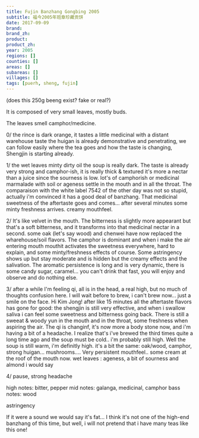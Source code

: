 ```yaml
---
title: Fujin Banzhang Gongbing 2005
subtitle: 福今2005年班章珍藏贡饼
date: 2017-09-09
brand: 
brand_zh: 
product: 
product_zh: 
year: 2005
regions: []
counties: []
areas: []
subareas: []
villages: []
tags: [puerh, sheng, fujin]
---
```

(does this 250g beeng exist? fake or real?)

It is composed of very small leaves, mostly buds.

The leaves smell camphor/medicine.

0/ the rince is dark orange, it tastes a little medicinal with a distant warehouse taste 
the huigan is already demonstrative and penetrating, we can follow easily where the tea goes and how the taste is changing, Shengjin is starting already.

1/ the wet leaves minty dirty oil
the soup is really dark. The taste is already very strong and camphor-ish, it is really thick & textured it's more a nectar than a juice since the sourness is low. lot's of camphorish or medicinal marmalade with soil or ageness settle in the mouth and in all the throat. The comparaison with the white label 7542 of the other day was not so stupid, actually i'm convinced it has a good deal of banzhang. That medicinal sweetness of the aftertaste goes and comes... after several minutes some minty freshness arrives.
creamy mouthfeel.

2/ It's like velvet in the mouth. The bitterness is slightly more appearant but that's a soft bitterness, and it transforms into that medicinal nectar in a second. some oak (let's say wood) and chenwei have now replaced the wharehouse/soil flavors. The camphor is dominant and when i make the air entering mouth mouthit activates the sweetness everywhere, hard to explain, and some minty/freshness effects of course.
Some astringency shows up but stay moderate and is hidden but the creamy effects and the salivation. The aromatic persistence is long and is very dynamic, there is some candy sugar, caramel... you can't drink that fast, you will enjoy and observe and do nothing else.

3/ after a while I'm feeling qi, all is in the head, a real high, but no much of thoughts confusion here. I will wait before to brew, i can't brew now... just a smile on the face. Hi Kim Jong!
after like 15 minutes all the aftertaste flavors has gone for good: the shengjin is still very effective, and when i swallow saliva i can feel some sweetness and bitterness going back. There is still a sweeat & woody yun in the mouth and in the throat, some freshness when aspiring the air.
The qi is changinf, it's now more a body stone now, and i'm having a bit of a headache. I realize that's i've brewed the third times quite a long time ago and the soup must be cold.. i'm probably still high. Well the soup is still warm, i'm definitly high.
it's a bit the same: oak/wood, camphor, strong huigan... mushrooms.... Very persistent mouthfeel.. some cream at the roof of the mouth now.
wet leaves : ageness, a bit of sourness and almond i would say

4/ pause, strong headache

high notes: bitter, pepper
mid notes: galanga, medicinal, camphor
bass notes: wood

astringency

If it were a sound we would say it's fat... I think it's not one of the high-end banzhang of this time, but well, i will not pretend that i have many teas like this one!
